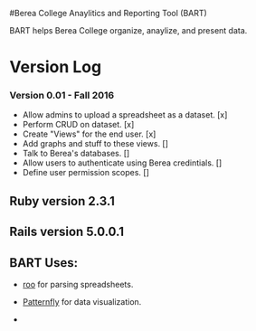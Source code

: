#Berea College Anaylitics and Reporting Tool (BART)

BART helps Berea College organize, anaylize, and present data.

# Version Log

### Version 0.01 - Fall 2016
- Allow admins to upload a spreadsheet as a dataset. [x]
- Perform CRUD on dataset. [x]
- Create "Views" for the end user. [x]
- Add graphs and stuff to these views. []
- Talk to Berea's databases. []
- Allow users to authenticate using Berea credintials. []
- Define user permission scopes. []

## Ruby version 2.3.1

## Rails version 5.0.0.1

## BART Uses:

- [roo](https://github.com/roo-rb/roo) for parsing spreadsheets.

- [Patternfly](http://www.patternfly.org/pattern-library/#_) for data visualization.

-
